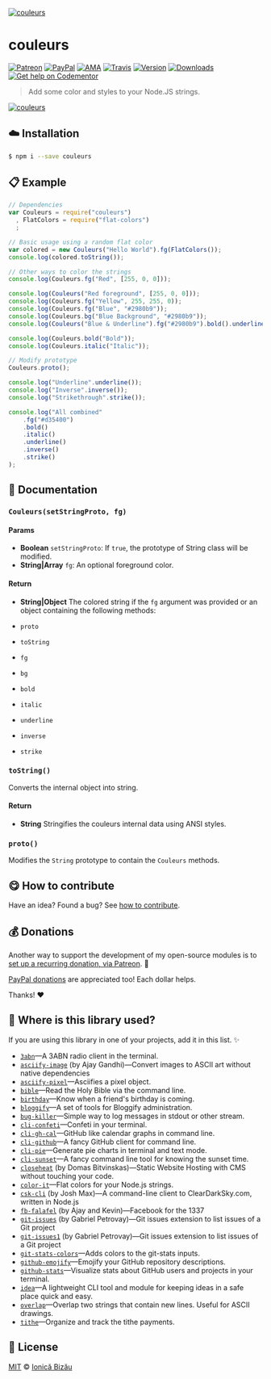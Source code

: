 
[![couleurs](http://i.imgur.com/W3rh7oh.png)](#)

# couleurs

 [![Patreon](https://img.shields.io/badge/Support%20me%20on-Patreon-%23e6461a.svg)][paypal-donations] [![PayPal](https://img.shields.io/badge/%24-paypal-f39c12.svg)][paypal-donations] [![AMA](https://img.shields.io/badge/ask%20me-anything-1abc9c.svg)](https://github.com/IonicaBizau/ama) [![Travis](https://img.shields.io/travis/IonicaBizau/node-couleurs.svg)](https://travis-ci.org/IonicaBizau/node-couleurs/) [![Version](https://img.shields.io/npm/v/couleurs.svg)](https://www.npmjs.com/package/couleurs) [![Downloads](https://img.shields.io/npm/dt/couleurs.svg)](https://www.npmjs.com/package/couleurs) [![Get help on Codementor](https://cdn.codementor.io/badges/get_help_github.svg)](https://www.codementor.io/johnnyb?utm_source=github&utm_medium=button&utm_term=johnnyb&utm_campaign=github)

> Add some color and styles to your Node.JS strings.

[![couleurs](http://i.imgur.com/M1D9mxT.png)](#)

## :cloud: Installation

```sh
$ npm i --save couleurs
```


## :clipboard: Example



```js
// Dependencies
var Couleurs = require("couleurs")
  , FlatColors = require("flat-colors")
  ;

// Basic usage using a random flat color
var colored = new Couleurs("Hello World").fg(FlatColors());
console.log(colored.toString());

// Other ways to color the strings
console.log(Couleurs.fg("Red", [255, 0, 0]));

console.log(Couleurs("Red foreground", [255, 0, 0]));
console.log(Couleurs.fg("Yellow", 255, 255, 0));
console.log(Couleurs.fg("Blue", "#2980b9"));
console.log(Couleurs.bg("Blue Background", "#2980b9"));
console.log(Couleurs("Blue & Underline").fg("#2980b9").bold().underline().toString());

console.log(Couleurs.bold("Bold"));
console.log(Couleurs.italic("Italic"));

// Modify prototype
Couleurs.proto();

console.log("Underline".underline());
console.log("Inverse".inverse());
console.log("Strikethrough".strike());

console.log("All combined"
    .fg("#d35400")
    .bold()
    .italic()
    .underline()
    .inverse()
    .strike()
);
```

## :memo: Documentation


### `Couleurs(setStringProto, fg)`

#### Params
- **Boolean** `setStringProto`: If `true`, the prototype of String class will be modified.
- **String|Array** `fg`: An optional foreground color.

#### Return
- **String|Object** The colored string if the `fg` argument was provided or an object containing the following methods:

 - `proto`
 - `toString`
 - `fg`
 - `bg`
 - `bold`
 - `italic`
 - `underline`
 - `inverse`
 - `strike`

### `toString()`
Converts the internal object into string.

#### Return
- **String** Stringifies the couleurs internal data using ANSI styles.

### `proto()`
Modifies the `String` prototype to contain the `Couleurs` methods.



## :yum: How to contribute
Have an idea? Found a bug? See [how to contribute][contributing].

## :moneybag: Donations

Another way to support the development of my open-source modules is
to [set up a recurring donation, via Patreon][patreon]. :rocket:

[PayPal donations][paypal-donations] are appreciated too! Each dollar helps.

Thanks! :heart:

## :dizzy: Where is this library used?
If you are using this library in one of your projects, add it in this list. :sparkles:


 - [`3abn`](https://github.com/IonicaBizau/3abn#readme)—A 3ABN radio client in the terminal.
 - [`asciify-image`](https://github.com/ajay-gandhi/asciify-image) (by Ajay Gandhi)—Convert images to ASCII art without native dependencies
 - [`asciify-pixel`](https://github.com/IonicaBizau/asciify-pixel#readme)—Asciifies a pixel object.
 - [`bible`](https://github.com/BibleJS/BibleApp)—Read the Holy Bible via the command line.
 - [`birthday`](https://github.com/IonicaBizau/birthday)—Know when a friend's birthday is coming.
 - [`bloggify`](https://github.com/Bloggify/bloggify-tools)—A set of tools for Bloggify administration.
 - [`bug-killer`](https://github.com/IonicaBizau/node-bug-killer)—Simple way to log messages in stdout or other stream.
 - [`cli-confeti`](https://github.com/IonicaBizau/cli-confeti#readme)—Confeti in your terminal.
 - [`cli-gh-cal`](https://github.com/IonicaBizau/cli-gh-cal)—GitHub like calendar graphs in command line.
 - [`cli-github`](https://github.com/IonicaBizau/cli-github)—A fancy GitHub client for command line.
 - [`cli-pie`](https://github.com/IonicaBizau/node-cli-pie)—Generate pie charts in terminal and text mode.
 - [`cli-sunset`](https://github.com/IonicaBizau/cli-sunset)—A fancy command line tool for knowing the sunset time.
 - [`closeheat`](https://github.com/closeheat/cli) (by Domas Bitvinskas)—Static Website Hosting with CMS without touching your code.
 - [`color-it`](https://github.com/IonicaBizau/node-color-it#readme)—Flat colors for your Node.js strings.
 - [`csk-cli`](https://github.com/joshumax/csk-cli) (by Josh Max)—A command-line client to ClearDarkSky.com, written in Node.js
 - [`fb-falafel`](https://fb-falafel.ml) (by Ajay and Kevin)—Facebook for the 1337
 - [`git-issues`](https://github.com/softwarescales/git-issues) (by Gabriel Petrovay)—Git issues extension to list issues of a Git project
 - [`git-issues1`](https://github.com/softwarescales/git-issues) (by Gabriel Petrovay)—Git issues extension to list issues of a Git project
 - [`git-stats-colors`](https://github.com/IonicaBizau/node-git-stats-colors)—Adds colors to the git-stats inputs.
 - [`github-emojify`](https://github.com/IonicaBizau/github-emojifiy#readme)—Emojify your GitHub repository descriptions.
 - [`github-stats`](https://github.com/IonicaBizau/github-stats)—Visualize stats about GitHub users and projects in your terminal.
 - [`idea`](https://github.com/IonicaBizau/idea)—A lightweight CLI tool and module for keeping ideas in a safe place quick and easy.
 - [`overlap`](https://github.com/IonicaBizau/node-overlap)—Overlap two strings that contain new lines. Useful for ASCII drawings.
 - [`tithe`](https://github.com/IonicaBizau/tithe)—Organize and track the tithe payments.

## :scroll: License

[MIT][license] © [Ionică Bizău][website]

[patreon]: https://www.patreon.com/ionicabizau
[paypal-donations]: https://www.paypal.com/cgi-bin/webscr?cmd=_s-xclick&hosted_button_id=RVXDDLKKLQRJW
[donate-now]: http://i.imgur.com/6cMbHOC.png

[license]: http://showalicense.com/?fullname=Ionic%C4%83%20Biz%C4%83u%20%3Cbizauionica%40gmail.com%3E%20(http%3A%2F%2Fionicabizau.net)&year=2014#license-mit
[website]: http://ionicabizau.net
[contributing]: /CONTRIBUTING.md
[docs]: /DOCUMENTATION.md
